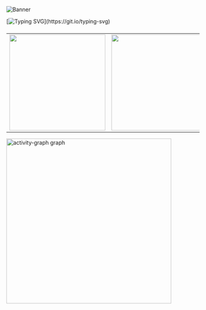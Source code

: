 ![Banner](https://github.com/Shahzadrahim-dev/shahzadrahim-dev/blob/main/boom.gif)

[![Typing SVG](https://readme-typing-svg.demolab.com?font=Fira+Code&pause=1000&color=00FF00&multiline=true&width=435&height=57&lines=I+am+a+Full+Stack+Engineer.;Specializing+in+React+%26+Frontend+UI.)](https://git.io/typing-svg)

###

<table align="center">
  <tr>
    <td align="center" valign="middle">
      <img src="https://github-readme-stats.vercel.app/api?username=shahzadrahim-dev&theme=maroongold&hide_border=false&include_all_commits=false&count_private=false" height="250" />
    </td>
    <td align="center" valign="middle">
      <img src="https://nirzak-streak-stats.vercel.app/?user=shahzadrahim-dev&theme=maroongold&hide_border=false" height="250" />
    </td>
  </tr>
</table>
<img src="https://github-readme-activity-graph.vercel.app/graph?username=shahzadrahim-dev&radius=16&theme=merko&area=true&order=5&point=D9A43C&title_color=D9A43C&line=D9A43C&color=D9A43C&hide_border=true&hide_title=true" height="430" alt="activity-graph graph"  />


